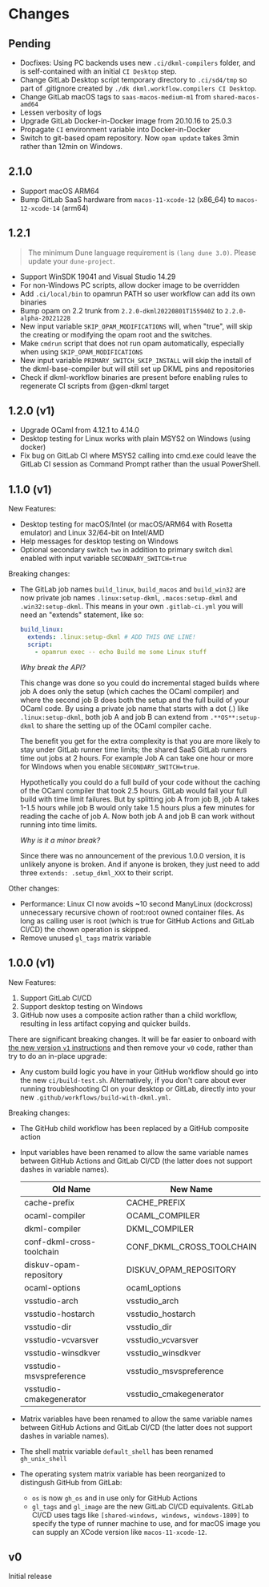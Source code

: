 # Changes

## Pending

- Docfixes: Using PC backends uses new `.ci/dkml-compilers` folder, and is self-contained with an initial `CI Desktop` step.
- Change GitLab Desktop script temporary directory to `.ci/sd4/tmp` so part of .gitignore created by `./dk dkml.workflow.compilers CI Desktop`.
- Change GitLab macOS tags to `saas-macos-medium-m1` from `shared-macos-amd64`
- Lessen verbosity of logs
- Upgrade GitLab Docker-in-Docker image from 20.10.16 to 25.0.3
- Propagate `CI` environment variable into Docker-in-Docker
- Switch to git-based opam repository. Now `opam update` takes 3min rather than 12min on Windows.

## 2.1.0

- Support macOS ARM64
- Bump GitLab SaaS hardware from `macos-11-xcode-12` (x86_64) to `macos-12-xcode-14` (arm64)

## 1.2.1

> The minimum Dune language requirement is `(lang dune 3.0)`. Please update
> your `dune-project`.
  
- Support WinSDK 19041 and Visual Studio 14.29
- For non-Windows PC scripts, allow docker image to be overridden
- Add `.ci/local/bin` to opamrun PATH so user workflow can add its own
  binaries
- Bump opam on 2.2 trunk from `2.2.0-dkml20220801T155940Z` to
  `2.2.0-alpha-20221228`
- New input variable `SKIP_OPAM_MODIFICATIONS` will, when "true", will skip the
  creating or modifying the opam root and the switches.
- Make `cmdrun` script that does not run opam automatically, especially when
  using `SKIP_OPAM_MODIFICATIONS`
- New input variable `PRIMARY_SWITCH_SKIP_INSTALL` will skip the install of
  the dkml-base-compiler but will still set up DKML pins and repositories
- Check if dkml-workflow binaries are present before enabling rules to
  regenerate CI scripts from @gen-dkml target

## 1.2.0 (v1)

- Upgrade OCaml from 4.12.1 to 4.14.0
- Desktop testing for Linux works with plain MSYS2 on Windows (using docker)
- Fix bug on GitLab CI where MSYS2 calling into cmd.exe could leave the
  GitLab CI session as Command Prompt rather than the usual PowerShell.

## 1.1.0 (v1)

New Features:

- Desktop testing for macOS/Intel (or macOS/ARM64 with Rosetta emulator) and Linux 32/64-bit on Intel/AMD
- Help messages for desktop testing on Windows
- Optional secondary switch `two` in addition to primary switch `dkml` enabled with
  input variable `SECONDARY_SWITCH=true`

Breaking changes:

- The GitLab job names `build_linux`, `build_macos` and `build_win32` are now private job names `.linux:setup-dkml`,
  `.macos:setup-dkml` and `.win32:setup-dkml`. This means in your own `.gitlab-ci.yml` you will need an "extends" statement,
  like so:

  ```yaml
  build_linux:
    extends: .linux:setup-dkml # ADD THIS ONE LINE!
    script:
      - opamrun exec -- echo Build me some Linux stuff
  ```

  *Why break the API?*

  This change was done so you could do incremental staged builds where job A does only the setup (which caches the OCaml
  compiler) and where the second job B does both the setup and the full build of your OCaml code. By using a private job
  name that starts with a dot (.) like `.linux:setup-dkml`, both job A and job B can extend from `.**OS**:setup-dkml` to
  share the setting up of the OCaml compiler cache.

  The benefit you get for the extra complexity is that you are more likely to stay under GitLab runner
  time limits; the shared SaaS GitLab runners time out jobs at 2 hours.
  For example Job A can take one hour or more for Windows when you enable `SECONDARY_SWITCH=true`.

  Hypothetically you could do a full build of your code without the caching of the OCaml compiler that took 2.5 hours.
  GitLab would fail your full build with time limit failures. But by splitting job A from job B, job A takes 1-1.5 hours
  while job B would only take 1.5 hours plus a few minutes for reading the cache of job A. Now both job A and job B
  can work without running into time limits.

  *Why is it a minor break?*

  Since there was no announcement of the previous 1.0.0 version, it is unlikely anyone is broken. And if
  anyone is broken, they just need to add three `extends: .setup_dkml_XXX` to their script.

Other changes:

- Performance: Linux CI now avoids ~10 second ManyLinux (dockcross) unnecessary recursive chown of root:root
  owned container files. As long as calling user is root (which is true for GitHub Actions and GitLab CI/CD)
  the chown operation is skipped.
- Remove unused `gl_tags` matrix variable

## 1.0.0 (v1)

New Features:

1. Support GitLab CI/CD
2. Support desktop testing on Windows
3. GitHub now uses a composite action rather than a child
   workflow, resulting in less artifact copying and
   quicker builds.

There are significant breaking changes. It will be far easier
to onboard with [the new version `v1` instructions](https://github.com/diskuv/dkml-workflows/tree/v1#readme)
and then remove your `v0` code, rather than try to do an in-place upgrade:

- Any custom build logic you have in your GitHub workflow should go into
  the new `ci/build-test.sh`. Alternatively, if you don't care about ever running troubleshooting
  CI on your desktop or GitLab, directly into your new `.github/workflows/build-with-dkml.yml`.

Breaking changes:

- The GitHub child workflow has been replaced by a GitHub composite action
- Input variables have been renamed to allow the same variable names between GitHub Actions and
  GitLab CI/CD (the latter does not support dashes in variable names).

  | Old Name                  | New Name                  |
  | ------------------------- | ------------------------- |
  | cache-prefix              | CACHE_PREFIX              |
  | ocaml-compiler            | OCAML_COMPILER            |
  | dkml-compiler             | DKML_COMPILER             |
  | conf-dkml-cross-toolchain | CONF_DKML_CROSS_TOOLCHAIN |
  | diskuv-opam-repository    | DISKUV_OPAM_REPOSITORY    |
  | ocaml-options             | ocaml_options             |
  | vsstudio-arch             | vsstudio_arch             |
  | vsstudio-hostarch         | vsstudio_hostarch         |
  | vsstudio-dir              | vsstudio_dir              |
  | vsstudio-vcvarsver        | vsstudio_vcvarsver        |
  | vsstudio-winsdkver        | vsstudio_winsdkver        |
  | vsstudio-msvspreference   | vsstudio_msvspreference   |
  | vsstudio-cmakegenerator   | vsstudio_cmakegenerator   |

- Matrix variables have been renamed to allow the same variable names between GitHub Actions and
  GitLab CI/CD (the latter does not support dashes in variable names).

- The shell matrix variable `default_shell` has been renamed `gh_unix_shell`

- The operating system matrix variable has been reorganized to distingush GitHub
  from GitLab:

  - `os` is now `gh_os` and in use only for GitHub Actions
  - `gl_tags` and `gl_image` are the new GitLab CI/CD equivalents. GitLab CI/CD uses tags like
    `[shared-windows, windows, windows-1809]` to specify the type of runner machine to use,
    and for macOS image you can supply an XCode version like `macos-11-xcode-12`.

## v0

Initial release

